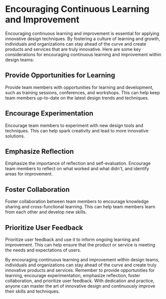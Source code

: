 Encouraging Continuous Learning and Improvement
======================================================================================

Encouraging continuous learning and improvement is essential for applying innovative design techniques. By fostering a culture of learning and growth, individuals and organizations can stay ahead of the curve and create products and services that are truly innovative. Here are some key considerations for encouraging continuous learning and improvement within design teams:

Provide Opportunities for Learning
----------------------------------

Provide team members with opportunities for learning and development, such as training sessions, conferences, and workshops. This can help keep team members up-to-date on the latest design trends and techniques.

Encourage Experimentation
-------------------------

Encourage team members to experiment with new design tools and techniques. This can help spark creativity and lead to more innovative solutions.

Emphasize Reflection
--------------------

Emphasize the importance of reflection and self-evaluation. Encourage team members to reflect on what worked and what didn't, and identify areas for improvement.

Foster Collaboration
--------------------

Foster collaboration between team members to encourage knowledge sharing and cross-functional learning. This can help team members learn from each other and develop new skills.

Prioritize User Feedback
------------------------

Prioritize user feedback and use it to inform ongoing learning and improvement. This can help ensure that the product or service is meeting the needs and expectations of users.

By encouraging continuous learning and improvement within design teams, individuals and organizations can stay ahead of the curve and create truly innovative products and services. Remember to provide opportunities for learning, encourage experimentation, emphasize reflection, foster collaboration, and prioritize user feedback. With dedication and practice, anyone can master the art of innovative design and continuously improve their skills and techniques.
